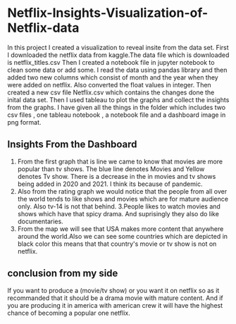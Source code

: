 # Netflix-Insights-Visualization-of-Netflix-data

In this project I created a visualization to reveal insite from the data set.
First I downloaded the netflix data from kaggle.The data file which is downloaded is netflix_titles.csv 
Then I created a notebook file in jupyter notebook to clean some data or add some. I read the data using pandas library and then added two new columns which consist of month and the year when they were added on netflix. Also converted the float values in integer. Then created a new csv file Netflix.csv which contains the changes done the inital data set.
Then I used tableau to plot the graphs and collect the insights from the graphs.
I have given all the things in the folder which includes two csv files , one tableau notebook , a notebook file and a dashboard image in png format.



## Insights From the Dashboard
1. From the first graph that is line we came to know that movies are more popular than tv shows. The blue line denotes Movies and Yellow denotes Tv show. There is a decrease in the in movies and tv shows being added in 2020 and 2021. I think its because of pandemic.
2. Also from the rating graph we would notice that the people from all over the world tends to like shows and movies which are for mature audience only. Also tv-14 is not that behind.
3.People likes to watch movies and shows which have that spicy drama. And suprisingly they also do like documentaries.
4. From the map we will see that USA makes more content that anywhere around the world.Also we can see some countries which are depicted in black color this means that that country's movie or tv show is not on netflix.


## conclusion from my side
If you want to produce a (movie/tv show) or you want it on netflix so as it recommanded that it should be a drama movie with mature content. And if you are producing it in america with american crew it will have the highest chance of becoming a popular one netflix. 

